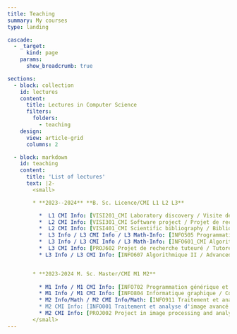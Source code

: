 ```yaml
---
title: Teaching
summary: My courses
type: landing

cascade:
  - _target:
      kind: page
    params:
      show_breadcrumb: true

sections:
  - block: collection
    id: lectures
    content:
      title: Lectures in Computer Science
      filters:
        folders:
          - teaching
    design:
      view: article-grid
      columns: 2

  - block: markdown
    id: teaching
    content:
      title: 'List of lectures'
      text: |2-
        <small>

        * **2023--2024** **B. Sc. Licence/CMI L1 L2 L3**

          *  L1 CMI Info: [VISI201_CMI Laboratory discovery / Visite de laboratoire (projet tutoré)](http://os-vps418.infomaniak.ch:1250/mediawiki/index.php/VISI201_CMI_:_visite_de_laboratoire) 
          *  L2 CMI Info: [VISI301_CMI Software project / Projet de recherche et développement](http://os-vps418.infomaniak.ch:1250/mediawiki/index.php/VISI301_CMI_:_projet_de_recherche_et_développement) 
          *  L2 CMI Info: [VISI401_CMI Scientific bibliography / Bibliographie scientifique (projet tuteuré)](http://os-vps418.infomaniak.ch:1250/mediawiki/index.php/VISI401_CMI_:_bibliographie_scientifique) 
          *  L3 Info / L3 CMI Info / L3 Math-Info: [INFO505 Programmation C II / Advanced C programming](lectures/info505) (Cours, TD, TP / Lectures, Seminars, Practicals)
          *  L3 Info / L3 CMI Info / L3 Math-Info: [INFO601_CMI Algorithmique numérique / Numerical algorithms](lectures/info601cmi) (Cours, TD, TP / Lectures, Seminars, Practicals)
          *  L3 CMI Info: [PROJ602 Projet de recherche tuteuré / Tutored research project](https://codimd.math.cnrs.fr/s/udVspaGrG) 
          * L3 Info / L3 CMI Info: [INFO607 Algorithmique II / Advanced algorithms](http://os-vps418.infomaniak.ch:1250/mediawiki/index.php/INFO607_:_Algorithmique_II) (Cours, TD, TP / Lectures, Seminars, Practicals)


        * **2023-2024 M. Sc. Master/CMI M1 M2**
    
          * M1 Info / M1 CMI Info: [INFO702 Programmation générique et C++ / Generic programming in C++](/teaching/info702)  (Cours, TD, TP / Lectures, Seminars, Practicals)
          * M1 Info / M1 CMI Info: [INFO804 Informatique graphique / Computer graphics](lectures/info804) (Cours, TD, TP / Lectures, Seminars, Practicals)
          * M2 Info/Math / M2 CMI Info/Math: [INFO911 Traitement et analyse d'image / Image processing and analysis](https://codimd.math.cnrs.fr/s/UE_B59gMy) (Cours, TD, TP / Lectures, Seminars, Practicals)
          * M2 CMI Info: [INFO001 Traitement et analyse d'image avancé / Advanced image processing and analysis](https://codimd.math.cnrs.fr/s/U_hz-OPpK) (Cours, TD, TP / Lectures, Seminars, Practicals)
          * M2 CMI Info: [PROJ002 Project in image processing and analysis](http://os-vps418.infomaniak.ch:1250/mediawiki/index.php/PROJ002_CMI_:_Projet_en_traitement_et_analyse_d%27image)
        </small>
---
```


<!---
![logo-usmb](logo-usmb-wo-txt.png)
        [University Savoie Mont Blanc](www.univ-smb.fr) / UFR Sciences et Montagne
-->

